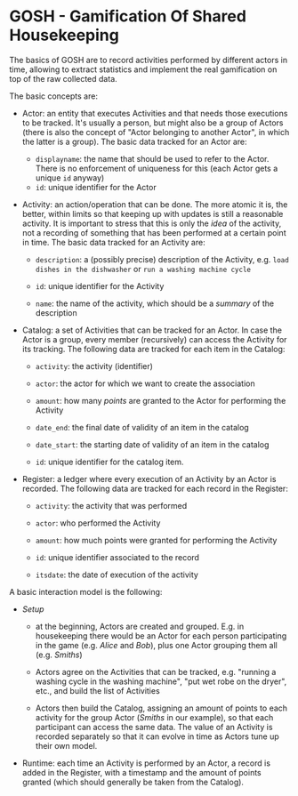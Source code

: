 # GOSH - Gamification Of Shared Housekeeping

The basics of GOSH are to record activities performed by different actors
in time, allowing to extract statistics and implement the real
gamification on top of the raw collected data.

The basic concepts are:

* Actor: an entity that executes Activities and that needs those
  executions to be tracked. It's usually a person, but might also be a
  group of Actors (there is also the concept of "Actor belonging to
  another Actor", in which the latter is a group).
  The basic data tracked for an Actor are:
    * `displayname`: the name that should be used to refer to the Actor.
      There is no enforcement of uniqueness for this (each Actor gets a
      unique `id` anyway)
    * `id`: unique identifier for the Actor

* Activity: an action/operation that can be done. The more atomic it is,
  the better, within limits so that keeping up with updates is still a
  reasonable activity. It is important to stress that this is only the
  *idea* of the activity, not a recording of something that has been
  performed at a certain point in time. The basic data tracked for an
  Activity are: 
  
    * `description`: a (possibly precise) description of the Activity,
      e.g. `load dishes in the dishwasher` or `run a washing machine
      cycle`

    * `id`: unique identifier for the Activity
    
    * `name`: the name of the activity, which should be a *summary* of the
      description

* Catalog: a set of Activities that can be tracked for an Actor. In case
  the Actor is a group, every member (recursively) can access the Activity
  for its tracking. The following data are tracked for each item in the
  Catalog:
    * `activity`: the activity (identifier)

    * `actor`: the actor for which we want to create the association

    * `amount`: how many *points* are granted to the Actor for performing
      the Activity

    * `date_end`: the final date of validity of an item in the catalog

    * `date_start`: the starting date of validity of an item in the
      catalog

    * `id`: unique identifier for the catalog item. 

* Register: a ledger where every execution of an Activity by an Actor is
  recorded. The following data are tracked for each record in the
  Register:

  * `activity`: the activity that was performed

  * `actor`: who performed the Activity

  * `amount`: how much points were granted for performing the Activity

  * `id`: unique identifier associated to the record

  * `itsdate`: the date of execution of the activity

A basic interaction model is the following:

* *Setup*

    * at the beginning, Actors are created and grouped. E.g. in housekeeping
      there would be an Actor for each person participating in the game (e.g.
      *Alice* and *Bob*), plus one Actor grouping them all (e.g. *Smiths*)

    * Actors agree on the Activities that can be tracked, e.g. "running a
    washing cycle in the washing machine", "put wet robe on the dryer",
    etc., and build the list of Activities

    * Actors then build the Catalog, assigning an amount of points to each
    activity for the group Actor (*Smiths* in our example), so that each
    participant can access the same data. The value of an Activity is
    recorded separately so that it can evolve in time as Actors tune up
    their own model.

* Runtime: each time an Activity is performed by an Actor, a record is
  added in the Register, with a timestamp and the amount of points granted
  (which should generally be taken from the Catalog).


